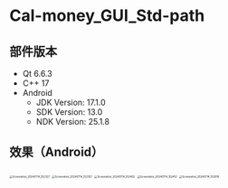 # Cal-money_GUI_Std-path

## 部件版本

- Qt 6.6.3
- C++ 17
- Android
  - JDK Version: 17.1.0
  - SDK Version: 13.0
  - NDK Version: 25.1.8

## 效果（Android）



<img src="C:\Users\79490\Pictures\三星多屏联动\Screenshot_20240714_152327.jpg" alt="Screenshot_20240714_152327" style="zoom:33%;" />

<img src="C:\Users\79490\Pictures\三星多屏联动\Screenshot_20240714_152357.jpg" alt="Screenshot_20240714_152357" style="zoom:33%;" />

<img src="C:\Users\79490\Pictures\三星多屏联动\Screenshot_20240714_152402.jpg" alt="Screenshot_20240714_152402" style="zoom:33%;" />

<img src="C:\Users\79490\Pictures\三星多屏联动\Screenshot_20240714_152412.jpg" alt="Screenshot_20240714_152412" style="zoom:33%;" />

<img src="C:\Users\79490\Pictures\三星多屏联动\Screenshot_20240714_152919.jpg" alt="Screenshot_20240714_152919" style="zoom:33%;" />
